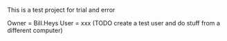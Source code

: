This is a test project for trial and error

Owner = Bill.Heys
User = xxx  (TODO create a test user and do stuff from a different computer)
